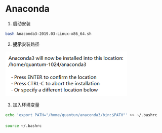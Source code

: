 # Anaconda

1. 启动安装

```bash
bash Anaconda3-2019.03-Linux-x86_64.sh
```

2. **提示**安装路径

![1558091737016](Anaconda.assets/1558091737016.png)

3. 加入环境变量

```bash
echo 'export PATH="/home/quantun/anaconda3/bin:$PATH"' >> ~/.bashrc

source ~/.bashrc
```

